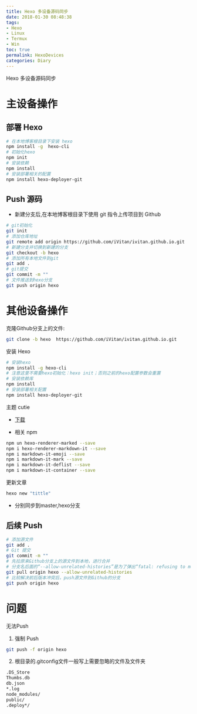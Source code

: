 ```yaml
---
title: Hexo 多设备源码同步
date: 2018-01-30 08:48:38
tags:
- Hexo
- Linux
- Termux
- Win
toc: true
permalink: HexoDevices
categories: Diary
---
```

Hexo 多设备源码同步
<!--more-->
# 主设备操作
## 部署 Hexo

```bash
# 在本地博客根目录下安装 hexo
npm install -g  hexo-cli
# 初始化hexo
npm init
# 安装依赖
npm install
# 安装部署相关的配置
npm install hexo-deployer-git
```

## Push 源码

- 新建分支后,在本地博客根目录下使用 git 指令上传项目到 Github

```bash
# git初始化
git init
# 添加仓库地址
git remote add origin https://github.com/iVitan/ivitan.github.io.git
# 新建分支并切换到新建的分支
git checkout -b hexo
# 添加所有本地文件到git
git add .
# git提交
git commit -m ""
# 文件推送到hexo分支
git push origin hexo
```

# 其他设备操作
克隆Github分支上的文件:

```bash
git clone -b hexo  https://github.com/iVitan/ivitan.github.io.git
```

安装 Hexo

```bash
# 安装hexo
npm install -g hexo-cli
# 注意这里不需要hexo初始化：hexo init；否则之前的hexo配置参数会重置
# 安装依赖库
npm install
# 安装部署相关配置
npm install hexo-deployer-git
```

主题 cutie
- [下载](https://github.com/qutang/hexo-theme-cutie/releases/latest)

- 相关 npm

```bash
npm un hexo-renderer-marked --save
npm i hexo-renderer-markdown-it --save
npm i markdown-it-emoji --save
npm i markdown-it-mark --save
npm i markdown-it-deflist --save
npm i markdown-it-container --save
```

更新文章

```bash
hexo new "tittle"
```

- 分别同步到master,hexo分支


## 后续 Push
```bash
# 添加源文件
git add .
# Git 提交
git commit -m ""
# 先拉原来Github分支上的源文件到本地，进行合并
# 分支名后面的“--allow-unrelated-histories”是为了弹出“fatal: refusing to merge unrelated histories.”的错误
git pull origin hexo --allow-unrelated-histories
# 比较解决前后版本冲突后，push源文件到Github的分支
git push origin hexo
```

# 问题
无法Push

1. 强制 Push

```bash
git push -f origin hexo
```

2. 根目录的.gitconfig文件一般写上需要忽略的文件及文件夹

```bash
.DS_Store      
Thumbs.db      
db.json      
*.log      
node_modules/      
public/      
.deploy*/
```
